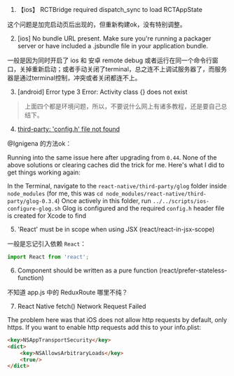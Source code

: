 1. 【ios】 RCTBridge required dispatch_sync to load RCTAppState

这个问题是加完启动页后出现的，但重新构建ok，没有特别调整。   

2. [ios] No bundle URL present. 
Make sure you're running a packager server or have included a .jsbundle file in your application bundle.   

一般是因为同时开启了 ios 和 安卓 remote debug 或者运行在同一个命令行窗口，关掉重新启动；或者手动关闭了terminal，总之连不上调试服务器了，而服务器是通过terminal控制，冲突或者关闭都连不上。       

3. [android] Error type 3 Error: Activity class {} does not exist   

> 上面四个都是环境问题，所以，不要说什么网上有诸多教程，还是要自己总结下。   

4. [third-party: 'config.h' file not found](https://github.com/facebook/react-native/issues/14382)

@Ignigena 的方法ok：

Running into the same issue here after upgrading from `0.44`. None of the above solutions or clearing caches did the trick for me. Here's what I did to get things working again:

In the Terminal, navigate to the `react-native/third-party/glog` folder inside `node_modules` (for me, this was `cd node_modules/react-native/third-party/glog-0.3.4`)
Once actively in this folder, run `../../scripts/ios-configure-glog.sh`
Glog is configured and the required `config.h` header file is created for Xcode to find

5. 'React' must be in scope when using JSX (react/react-in-jsx-scope)

一般是忘记引入依赖 `React`：   

```js
import React from 'react';
```

6. Component should be written as a pure function (react/prefer-stateless-function)

不知道 app.js 中的 ReduxRoute 哪里不纯？

7. React Native fetch() Network Request Failed


The problem here was that iOS does not allow http requests by default, only https. If you want to enable http requests add this to your info.plist:

```html
<key>NSAppTransportSecurity</key>
<dict>
    <key>NSAllowsArbitraryLoads</key>
    <true/>
</dict>
```